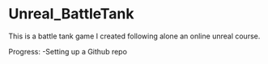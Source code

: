 # Unreal_BattleTank
This is a battle tank game I created following alone an online unreal course.

Progress:
    -Setting up a Github repo
